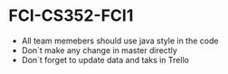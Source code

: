 # FCI-CS352-FCI1
- All team memebers should use java style in the code 
- Don`t make any change in master directly  
- Don`t forget to update data and taks in Trello  